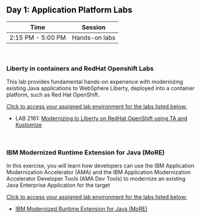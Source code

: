 
<h2 style="color:black">Day 1: Application Platform Labs</h2>

Time | Session 
--------------|----------
2:15 PM - 5:00 PM | Hands-on labs


<br/>


### Liberty in containers and RedHat Openshift Labs

This lab provides fundamental hands-on experience with modernizing existing Java applications to WebSphere Liberty, deployed into a container platform, such as Red Hat OpenShift. 

  [Click to access your assigned lab environment for the labs listed below:](appmod-containers-labs-env-assignments.md)

  - LAB 2161: [Modernizing to Liberty on RedHat OpenShift using TA and Kustomize](https://github.com/IBMTechSales/liberty-containers-deployment-labs/tree/master/2161_1-Deploy-Liberty-OCP)
  
   
 <br/>

### IBM Modernized Runtime Extension for Java (MoRE)

In this exercise, you will learn how developers can use the IBM Application Modernization Accelerator (AMA) and the IBM Application Modernization Accelerator Developer Tools (AMA Dev Tools) to modernize an existing Java Enterprise Application for the target 
   
  [Click to access your assigned lab environment for the labs listed below:](liberty-labs-env-assignments.md)
   
  - [IBM Modernized Runtime Extension for Java (MoRE)](https://github.com/LarsBesselmann/MoRE_WhereAMI_Lab)
    
	
 <br/>

